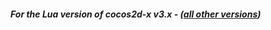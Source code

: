 <h4><em><b>For the Lua version of cocos2d-x v3.x</b> - (<a href="./../">all other versions</a>)</em></h4> 
